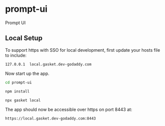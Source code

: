 # prompt-ui

Prompt UI 

## Local Setup

To support https with SSO for local development, first update your hosts file 
to include:

```
127.0.0.1  local.gasket.dev-godaddy.com
```

Now start up the app.

```bash
cd prompt-ui

npm install

npx gasket local
```

The app should now be accessible over https on port 8443 at:

```
https://local.gasket.dev-godaddy.com:8443
```
